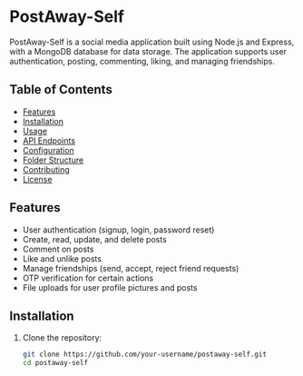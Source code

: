 # PostAway-Self

PostAway-Self is a social media application built using Node.js and Express, with a MongoDB database for data storage. The application supports user authentication, posting, commenting, liking, and managing friendships.

## Table of Contents

- [Features](#features)
- [Installation](#installation)
- [Usage](#usage)
- [API Endpoints](#api-endpoints)
- [Configuration](#configuration)
- [Folder Structure](#folder-structure)
- [Contributing](#contributing)
- [License](#license)

## Features

- User authentication (signup, login, password reset)
- Create, read, update, and delete posts
- Comment on posts
- Like and unlike posts
- Manage friendships (send, accept, reject friend requests)
- OTP verification for certain actions
- File uploads for user profile pictures and posts

## Installation

1. Clone the repository:
   ```bash
   git clone https://github.com/your-username/postaway-self.git
   cd postaway-self
